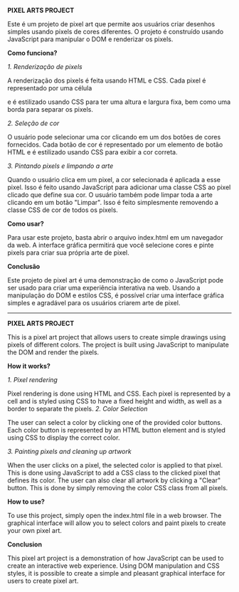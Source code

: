 <b>PIXEL ARTS PROJECT</b>

Este é um projeto de pixel art que permite aos usuários criar desenhos simples usando pixels de cores diferentes. O projeto é construído usando JavaScript para manipular o DOM e renderizar os pixels.

<b>Como funciona?</b>

<i>1. Renderização de pixels</i>

A renderização dos pixels é feita usando HTML e CSS. Cada pixel é representado por uma célula <div> e é estilizado usando CSS para ter uma altura e largura fixa, bem como uma borda para separar os pixels.

<i>2. Seleção de cor</i>

O usuário pode selecionar uma cor clicando em um dos botões de cores fornecidos. Cada botão de cor é representado por um elemento de botão HTML e é estilizado usando CSS para exibir a cor correta.

<i>3. Pintando pixels e limpando a arte</i>

Quando o usuário clica em um pixel, a cor selecionada é aplicada a esse pixel. Isso é feito usando JavaScript para adicionar uma classe CSS ao pixel clicado que define sua cor.
O usuário também pode limpar toda a arte clicando em um botão "Limpar". Isso é feito simplesmente removendo a classe CSS de cor de todos os pixels.

<b>Como usar?</b>

Para usar este projeto, basta abrir o arquivo index.html em um navegador da web. A interface gráfica permitirá que você selecione cores e pinte pixels para criar sua própria arte de pixel.

<b>Conclusão</b>

Este projeto de pixel art é uma demonstração de como o JavaScript pode ser usado para criar uma experiência interativa na web. Usando a manipulação do DOM e estilos CSS, é possível criar uma interface gráfica simples e agradável para os usuários criarem arte de pixel.

________________________________________________________________________________________________________________________

<b>PIXEL ARTS PROJECT</b>

This is a pixel art project that allows users to create simple drawings using pixels of different colors. The project is built using JavaScript to manipulate the DOM and render the pixels.

<b>How it works?</b>

<i>1. Pixel rendering</i>

Pixel rendering is done using HTML and CSS. Each pixel is represented by a cell and is styled using CSS to have a fixed height and width, as well as a border to separate the pixels.
<i>2. Color Selection</i>

The user can select a color by clicking one of the provided color buttons. Each color button is represented by an HTML button element and is styled using CSS to display the correct color.

<i>3. Painting pixels and cleaning up artwork</i>

When the user clicks on a pixel, the selected color is applied to that pixel. This is done using JavaScript to add a CSS class to the clicked pixel that defines its color. The user can also clear all artwork by clicking a "Clear" button. This is done by simply removing the color CSS class from all pixels.

<b>How to use?</b>

To use this project, simply open the index.html file in a web browser. The graphical interface will allow you to select colors and paint pixels to create your own pixel art.

<b>Conclusion</b>

This pixel art project is a demonstration of how JavaScript can be used to create an interactive web experience. Using DOM manipulation and CSS styles, it is possible to create a simple and pleasant graphical interface for users to create pixel art.
